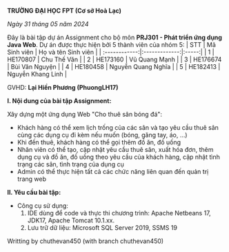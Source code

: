 **TRƯỜNG ĐẠI HỌC FPT (Cơ sở Hoà Lạc)**

*Ngày 31 tháng 05 năm 2024*

Đây là bài tập dự án Assignment cho bộ môn **PRJ301 - Phát triển ứng dụng Java Web**. Dự án được thực hiện bởi 5 thành viên của nhóm 5:
|       STT       |      Mã Sinh viên        | Họ và tên Sinh viên     |
| :------------:|:-------------:|:-----:|
|    1          |        HE170807      |  Chu Thế Văn    |
|     2         |        HE173160      |   Vũ Quang Mạnh   |
|     3         | HE176674             |    Bùi Văn Nguyện  |
|     4         | HE180458             |    Nguyễn Quang Nghĩa  |
|     5         | HE182413             |    Nguyễn Khang Linh  |

GVHD: **Lại Hiền Phương (PhuongLH17)**

**I. Nội dung của bài tập Assignment:**

Xây dựng một ứng dụng Web "Cho thuê sân bóng đá":
- Khách hàng có thể xem lịch trống của các sân và tạo yêu cầu thuê sân cùng các dụng cụ đi kèm nếu muốn (bóng, găng tay, áo, ...)
- Khi đến thuê, khách hàng có thể gọi thêm đồ ăn, đồ uống
- Nhân viên có thể tạo, cập nhật yêu cầu thuê sân, xuất hóa đơn, thêm dụng cụ và đồ ăn, đồ uống theo yêu cầu của khách hàng, cập nhật tình trạng các sân, tình trạng của dụng cụ 
- Admin có thể thực hiện tất cả các chức năng liên quan đến quản trị trang web

**II. Yêu cầu bài tập:**
- Công cụ sử dụng:
  1. IDE dùng để code và thực thi chương trình: Apache Netbeans 17, JDK17, Apache Tomcat 10.1.xx.
  2. Lưu trữ dữ liệu: Microsoft SQL Server 2019, SSMS 19
     
Writting by chuthevan450 (with branch chuthevan450)
